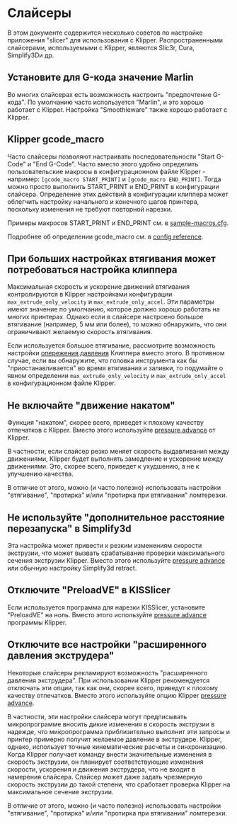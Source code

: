 # Слайсеры

В этом документе содержится несколько советов по настройке приложения "slicer" для использования с Klipper. Распространенными слайсерами, используемыми с Klipper, являются Slic3r, Cura, Simplify3Dи др.

## Установите для G-кода значение Marlin

Во многих слайсерах есть возможность настроить "предпочтение G-кода". По умолчанию часто используется "Marlin", и это хорошо работает с Klipper. Настройка "Smoothieware" также хорошо работает с Klipper.

## Klipper gcode_macro

Часто слайсеры позволяют настраивать последовательности "Start G-Code" и "End G-Code". Часто вместо этого удобно определить пользовательские макросы в конфигурационном файле Klipper - например: `[gcode_macro START_PRINT]` и `[gcode_macro END_PRINT]`. Тогда можно просто выполнить START_PRINT и END_PRINT в конфигурации слайсера. Определение этих действий в конфигурации клиппера может облегчить настройку начального и конечного шагов принтера, поскольку изменения не требуют повторной нарезки.

Примеры макросов START_PRINT и END_PRINT см. в [sample-macros.cfg](../config/sample-macros.cfg).

Подробнее об определении gcode_macro см. в [config reference](Config_Reference.md#gcode_macro).

## При больших настройках втягивания может потребоваться настройка клиппера

Максимальная скорость и ускорение движений втягивания контролируются в Klipper настройками конфигурации `max_extrude_only_velocity` и `max_extrude_only_accel`. Эти параметры имеют значение по умолчанию, которое должно хорошо работать на многих принтерах. Однако если в слайсере настроено большое втягивание (например, 5 мм или более), то можно обнаружить, что они ограничивают желаемую скорость втягивания.

Если используется большое втягивание, рассмотрите возможность настройки [опережения давления](Pressure_Advance.md) Клиппера вместо этого. В противном случае, если вы обнаружите, что головка инструмента как бы "приостанавливается" во время втягивания и заливки, то подумайте о явном определении `max_extrude_only_velocity` и `max_extrude_only_accel` в конфигурационном файле Klipper.

## Не включайте "движение накатом"

Функция "накатом", скорее всего, приведет к плохому качеству отпечатков с Klipper. Вместо этого используйте [pressure advance](Pressure_Advance.md) от Klipper.

В частности, если слайсер резко меняет скорость выдавливания между движениями, Klipper будет выполнять замедление и ускорение между движениями. Это, скорее всего, приведет к ухудшению, а не к улучшению качества.

В отличие от этого, можно (и часто полезно) использовать настройки "втягивание", "протирка" и/или "протирка при втягивании" ломтерезки.

## Не используйте "дополнительное расстояние перезапуска" в Simplify3d

Эта настройка может привести к резким изменениям скорости экструзии, что может вызвать срабатывание проверки максимального сечения экструзии Klipper. Вместо этого используйте [pressure advance](Pressure_Advance.md) или обычную настройку Simplify3d retract.

## Отключите "PreloadVE" в KISSlicer

Если используется программа для нарезки KISSlicer, установите "PreloadVE" на ноль. Вместо этого используйте [pressure advance](Pressure_Advance.md) программы Klipper.

## Отключите все настройки "расширенного давления экструдера"

Некоторые слайсеры рекламируют возможность "расширенного давления экструдера". При использовании Klipper рекомендуется отключать эти опции, так как они, скорее всего, приведут к плохому качеству отпечатков. Вместо этого используйте опцию Klipper [pressure advance](Pressure_Advance.md).

В частности, эти настройки слайсера могут предписывать микропрограмме вносить дикие изменения в скорость экструзии в надежде, что микропрограмма приблизительно выполнит эти запросы и принтер примерно получит желаемое давление в экструдере. Klipper, однако, использует точные кинематические расчеты и синхронизацию. Когда Klipper получает команду внести значительные изменения в скорость экструзии, он планирует соответствующие изменения скорости, ускорения и движения экструдера, что не входит в намерения слайсера. Слайсер может даже задать чрезмерную скорость экструзии до такой степени, что сработает проверка Klipper на максимальное сечение экструзии.

В отличие от этого, можно (и часто полезно) использовать настройки "втягивание", "протирка" и/или "протирка при втягивании" ломтерезки.
